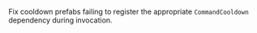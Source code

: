 Fix cooldown prefabs failing to register the appropriate `CommandCooldown` dependency during invocation.
